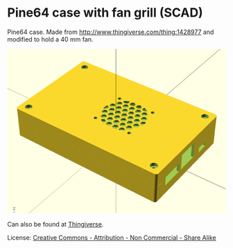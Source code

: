 # Pine64 case with fan grill (SCAD)

Pine64 case. Made from http://www.thingiverse.com/thing:1428977 and modified to hold a 40 mm fan.

![](pine64.png)

Can also be found at [Thingiverse](http://www.thingiverse.com/thing:2004645).

License: [Creative Commons - Attribution - Non Commercial - Share Alike](https://creativecommons.org/licenses/by-nc-sa/4.0/)
